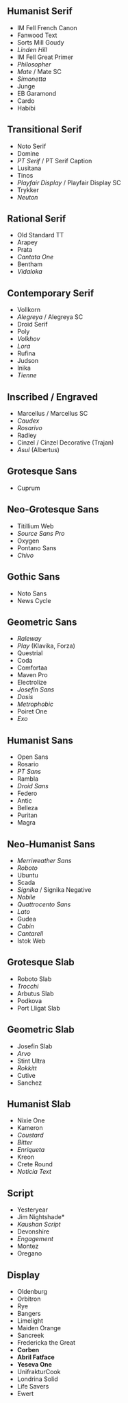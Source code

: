 ## Humanist Serif

* IM Fell French Canon
* Fanwood Text
* Sorts Mill Goudy
* *Linden Hill*
* IM Fell Great Primer
* *Philosopher*
* *Mate* / Mate SC
* *Simonetta*
* Junge
* EB Garamond
* Cardo
* Habibi

## Transitional Serif

* Noto Serif
* Domine
* *PT Serif* / PT Serif Caption
* Lusitana
* Tinos
* *Playfair Display* / Playfair Display SC
* Trykker
* *Neuton*

## Rational Serif

* Old Standard TT
* Arapey
* Prata
* *Cantata One*
* Bentham
* *Vidaloka*

## Contemporary Serif

* Vollkorn
* *Alegreya* / Alegreya SC
* Droid Serif
* Poly
* *Volkhov*
* *Lora*
* Rufina
* Judson
* Inika
* *Tienne*

## Inscribed / Engraved

* Marcellus / Marcellus SC
* *Caudex*
* *Rosarivo*
* Radley
* Cinzel / Cinzel Decorative (Trajan)
* *Asul* (Albertus)

## Grotesque Sans

* Cuprum

## Neo-Grotesque Sans

* Titillium Web
* *Source Sans Pro*
* Oxygen
* Pontano Sans
* *Chivo*

## Gothic Sans

* Noto Sans
* News Cycle

## Geometric Sans

* *Raleway*
* *Play* (Klavika, Forza)
* Questrial
* Coda
* Comfortaa
* Maven Pro
* Electrolize
* *Josefin Sans*
* *Dosis*
* *Metrophobic*
* Poiret One
* *Exo*

## Humanist Sans

* Open Sans
* Rosario
* *PT Sans*
* Rambla
* *Droid Sans*
* Federo
* Antic
* Belleza
* Puritan
* Magra

## Neo-Humanist Sans

* *Merriweather Sans*
* *Roboto*
* Ubuntu
* Scada
* *Signika* / Signika Negative
* *Nobile*
* *Quattrocento Sans*
* *Lato*
* Gudea
* *Cabin*
* *Cantarell*
* Istok Web

## Grotesque Slab

* Roboto Slab
* *Trocchi*
* Arbutus Slab
* Podkova
* Port Lligat Slab

## Geometric Slab

* Josefin Slab
* *Arvo*
* Stint Ultra
* *Rokkitt*
* Cutive
* Sanchez

## Humanist Slab

* Nixie One
* Kameron
* *Coustard*
* *Bitter*
* *Enriqueta*
* Kreon
* Crete Round
* *Noticia Text*

## Script

* Yesteryear
* Jim Nightshade*
* *Kaushan Script*
* Devonshire
* *Engagement*
* Montez
* Oregano

## Display

* Oldenburg
* Orbitron
* Rye
* Bangers
* Limelight
* Maiden Orange
* Sancreek
* Fredericka the Great
* **Corben**
* **Abril Fatface**
* **Yeseva One**
* UnifrakturCook
* Londrina Solid
* Life Savers
* Ewert
